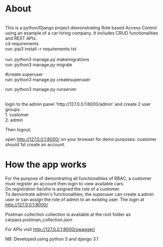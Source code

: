# About 
<br/>
This is a python/Django project demonstrating Role based Access Control using an example of a car hiring company. It includes CRUD functionalities and REST APIs.
<br>
cd requirements <br />
run: pip3 install -r requirements.txt <br />
<br/>
run: python3 manage.py makemigrations <br />
run: python3 manage.py migrate <br />

#create superuser<br />
run: python3 manage.py createsuperuser<br />

run: python3 manage.py runserver <br />

<br>
login to the admin panel 'http://127.0.0.1:8000/admin' and create 2 user groups.<br />
1. customer<br />
2. admin<br />

Then logout;


open http://127.0.0.1:8000/ on your browser
for demo purposes: customer should 1st create an account.

# How the app works
For the purpose of demontrating all functionalities of RBAC, a customer must register an account then login to view available cars.<br/>
On registration he/she is asigned the role of a customer.<br/>
To demontrate admin's functionalities, the superuser can create a admin user or can assign the role of admin to an existing user. The login at http://127.0.0.1:8000/ <br/>

Postman collection collection is available at the root folder as carpass.postman_collection.json  

For APIs visit http://127.0.0.1:8000/swagger/



NB: Developed using python 3 and django 3.1 <br /> 
